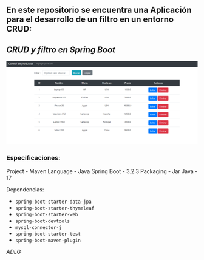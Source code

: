 En este repositorio se encuentra una Aplicación para el desarrollo de un filtro en un entorno CRUD:
-
## ***CRUD y filtro en Spring Boot***

<div>
	<img src="https://raw.githubusercontent.com/ADLG/CRUD-y-filtro-con-Spring-Boot/main/CRUD%20productos%20y%20filtro%208080.png">
</div>

### Especificaciones:

Project - Maven
Language - Java
Spring Boot - 3.2.3
Packaging - Jar
Java - 17

Dependencias:
* `spring-boot-starter-data-jpa`
* `spring-boot-starter-thymeleaf`
* `spring-boot-starter-web`
* `spring-boot-devtools`
* `mysql-connector-j`
* `spring-boot-starter-test`
* `spring-boot-maven-plugin`

*ADLG*